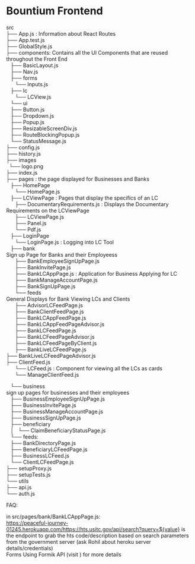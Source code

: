 # Bountium Frontend

src <br>
├── App.js : Information about React Routes <br>
├── App.test.js <br>
├── GlobalStyle.js <br>
├── components: Contains all the UI Components that are reused throughout the Front End <br>
    ├── BasicLayout.js <br>
    ├── Nav.js <br>
    ├── forms <br>
        └── Inputs.js <br>
    ├── lc <br>
        └── LCView.js <br>
    └── ui <br>
        ├── Button.js <br>
        ├── Dropdown.js <br>
        ├── Popup.js <br>
        ├── ResizableScreenDiv.js <br>
        ├── RouteBlockingPopup.js <br>
        └── StatusMessage.js <br>
├── config.js <br>
├── history.js <br>
├── images <br>
    └── logo.png <br>
├── index.js <br>
├── pages : the page displayed for Businesses and Banks<br> 
    ├── HomePage <br>
        └── HomePage.js <br>
    ├── LCViewPage : Pages that display the specifics of an LC <br>
        ├── DocumentaryRequirements.js : Displays the Documentary Requirements on the LCViewPage <br>
        ├── LCViewPage.js <br>
        ├── Panel.js <br>
        └── Pdf.js <br>
    ├── LoginPage <br>
        └── LoginPage.js : Logging into LC Tool <br>
    ├── bank <br>
        Sign up Page for Banks and their Employeess <br>
        ├── BankEmployeeSignUpPage.js <br>
        ├── BankInvitePage.js <br>
        ├── BankLCAppPage.js : Application for Business Applying for LC <br>
        ├── BankManageAccountPage.js <br>
        ├── BankSignUpPage.js <br> 
        └── feeds <br>
            General Displays for Bank Viewing LCs and Clients <br>
            ├── AdvisorLCFeedPage.js <br>
            ├── BankClientFeedPage.js <br>
            ├── BankLCAppFeedPage.js <br>
            ├── BankLCAppFeedPageAdvisor.js <br>
            ├── BankLCFeedPage.js <br>
            ├── BankLCFeedPageAdvisor.js <br>
            ├── BankLCFeedPageByClient.js <br>
            ├── BankLiveLCFeedPage.js <br>
            ├── BankLiveLCFeedPageAdvisor.js <br>
            ├── ClientFeed.js <br>
            └── LCFeed.js : Component for viewing all the LCs as cards <br>
            └── ManageClientFeed.js <br>
 
    └── business <br>
        sign up pages for businesses and their employees <br>
        ├── BusinessEmployeeSignUpPage.js <br>
        ├── BusinessInvitePage.js <br>
        ├── BusinessManageAccountPage.js <br>
        ├── BusinessSignUpPage.js <br>
        ├── beneficiary <br>
        │   └── ClaimBeneficiaryStatusPage.js <br>
        └── feeds:  <br> 
            ├── BankDirectoryPage.js <br>
            ├── BeneficiaryLCFeedPage.js <br>
            ├── BusinessLCFeed.js <br>
            └── ClientLCFeedPage.js <br>
├── setupProxy.js <br>
├── setupTests.js <br>
└── utils <br>
    ├── api.js <br>
    └── auth.js <br>


FAQ: <br>

in src/pages/bank/BankLCAppPage.js: <br>
https://peaceful-journey-01245.herokuapp.com/https://hts.usitc.gov/api/search?query=${value} is the endpoint to grab the hts code/description based on search parameters from the government server (ask Rohil about heroku server details/credentials) <br>
Forms Using Formik API (visit [](https://formik.org/)) for more details <br>


